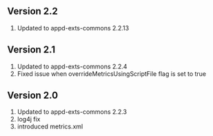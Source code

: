 
## Version 2.2
1. Updated to appd-exts-commons 2.2.13

## Version 2.1
1. Updated to appd-exts-commons 2.2.4
2. Fixed issue when overrideMetricsUsingScriptFile flag is set to true

## Version 2.0
1. Updated to appd-exts-commons 2.2.3
2. log4j fix
3. introduced metrics.xml